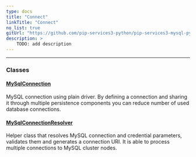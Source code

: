 ```yaml
---
type: docs
title: "Connect"
linkTitle: "Connect"
no_list: true
gitUrl: "https://github.com/pip-services3-python/pip-services3-mysql-python"
description: >
    TODO: add description
---
```

---

<div class="module-body"> 

### Classes

#### [MySqlConnection](mysql_connection)
MySQL connection using plain driver.
By defining a connection and sharing it through multiple persistence components
you can reduce number of used database connections.


#### [MySqlConnectionResolver](mysql_connection_resolver)
Helper class that resolves MySQL connection and credential parameters,
validates them and generates a connection URI.
It is able to process multiple connections to MySQL cluster nodes.

</div>